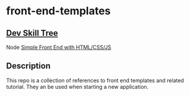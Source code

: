 # front-end-templates

## [Dev Skill Tree](https://app.learney.me/maps/devskilltree)
Node [Simple Front End with HTML/CSS/JS](https://app.learney.me/maps/devskilltree?concept=15)

## Description
This repo is a collection of references to front end templates and related tutorial. They an be used when starting a new application.


